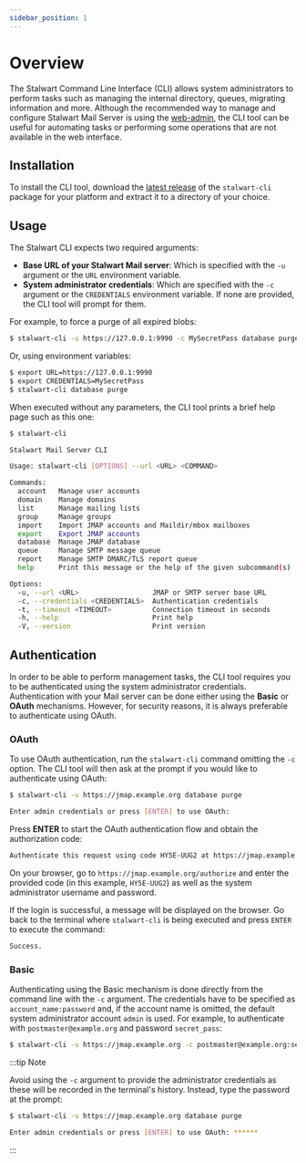 ```yaml
---
sidebar_position: 1
---
```


# Overview

The Stalwart Command Line Interface (CLI) allows system administrators to perform tasks such as managing the internal directory, queues, migrating information and more. 
Although the recommended way to manage and configure Stalwart Mail Server is using the [web-admin](/docs/management/webadmin/overview), the CLI tool can be useful for automating tasks or performing some operations that are not available in the web interface.

## Installation

To install the CLI tool, download the [latest release](https://github.com/stalwartlabs/mail-server/releases/latest/) of the `stalwart-cli` package for your platform and extract it to a directory of your choice.

## Usage

The Stalwart CLI expects two required arguments: 

- **Base URL of your Stalwart Mail server**: Which is specified with the ``-u`` argument or the `URL` environment variable.
- **System administrator credentials**: Which are specified with the ``-c`` argument or the `CREDENTIALS` environment variable. If none are provided, the CLI tool will prompt for them.

For example, to force a purge of all expired blobs:

```bash
$ stalwart-cli -u https://127.0.0.1:9990 -c MySecretPass database purge
```

Or, using environment variables:

```bash
$ export URL=https://127.0.0.1:9990
$ export CREDENTIALS=MySecretPass
$ stalwart-cli database purge
```

When executed without any parameters, the CLI tool prints a brief help page such as this one:

```bash
$ stalwart-cli

Stalwart Mail Server CLI

Usage: stalwart-cli [OPTIONS] --url <URL> <COMMAND>

Commands:
  account   Manage user accounts
  domain    Manage domains
  list      Manage mailing lists
  group     Manage groups
  import    Import JMAP accounts and Maildir/mbox mailboxes
  export    Export JMAP accounts
  database  Manage JMAP database
  queue     Manage SMTP message queue
  report    Manage SMTP DMARC/TLS report queue
  help      Print this message or the help of the given subcommand(s)

Options:
  -u, --url <URL>                  JMAP or SMTP server base URL
  -c, --credentials <CREDENTIALS>  Authentication credentials
  -t, --timeout <TIMEOUT>          Connection timeout in seconds
  -h, --help                       Print help
  -V, --version                    Print version
```

## Authentication

In order to be able to perform management tasks, the CLI tool requires you to be authenticated using the system administrator credentials. Authentication with your Mail server can be done either
using the **Basic** or **OAuth** mechanisms. However, for security reasons, it is always preferable to authenticate using OAuth. 

### OAuth

To use OAuth authentication, run the ``stalwart-cli`` command omitting the ``-c`` option. The CLI tool
will then ask at the prompt if you would like to authenticate using OAuth:

```bash
$ stalwart-cli -u https://jmap.example.org database purge

Enter admin credentials or press [ENTER] to use OAuth: 
```

Press __ENTER__ to start the OAuth authentication flow and obtain the authorization code:

```bash
Authenticate this request using code HY5E-UUG2 at https://jmap.example.org/authorize. Please ENTER when done.
```

On your browser, go to ``https://jmap.example.org/authorize`` and enter the provided code (in this example,
``HY5E-UUG2``) as well as the system administrator username and password.

If the login is successful, a message will be displayed on the browser. Go back to the terminal where ``stalwart-cli`` is being executed and press ``ENTER`` to execute
the command:

```bash
Success.
```

### Basic

Authenticating using the Basic mechanism is done directly from the command line with the ``-c`` argument.
The credentials have to be specified as ``account_name:password`` and, if the account name is omitted, the 
default system administrator account ``admin`` is used.
For example, to authenticate with ``postmaster@example.org`` and password ``secret_pass``:

```bash
$ stalwart-cli -u https://jmap.example.org -c postmaster@example.org:secret_pass database purge
```

:::tip Note

Avoid using the ``-c`` argument to provide the administrator credentials as these
will be recorded in the terminal's history. Instead, type the password at the prompt:

```bash
$ stalwart-cli -u https://jmap.example.org database purge

Enter admin credentials or press [ENTER] to use OAuth: ******
```

:::
